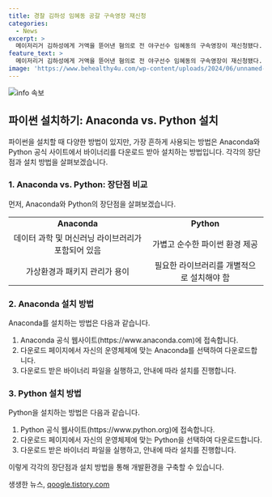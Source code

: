 ```yaml
---
title: 경찰 김하성 임혜동 공갈 구속영장 재신청
categories:
  - News
excerpt: >
  메이저리거 김하성에게 거액을 뜯어낸 혐의로 전 야구선수 임혜동의 구속영장이 재신청됐다. 임씨는 술자리에서 몸싸움 빌미로 김씨를 협박해 4억원을 받아냈다는 혐의다. 경찰은 공갈 혐의로 임씨와 공모한 혐의를 받는 에이전시 팀장 박씨에 대해서도 구속영장을 신청했다. 임씨는 이후에도 김씨에게 추가 돈을 요구했으나 거부당했다. 경찰은 추가 수사 결과 공갈을 실행에 옮긴 것으로, 임씨에게 형법상 공갈 혐의를 적용했다.
feature_text: >
  메이저리거 김하성에게 거액을 뜯어낸 혐의로 전 야구선수 임혜동의 구속영장이 재신청됐다. 임씨는 술자리에서 몸싸움 빌미로 김씨를 협박해 4억원을 받아냈다는 혐의다. 경찰은 공갈 혐의로 임씨와 공모한 혐의를 받는 에이전시 팀장 박씨에 대해서도 구속영장을 신청했다. 임씨는 이후에도 김씨에게 추가 돈을 요구했으나 거부당했다. 경찰은 추가 수사 결과 공갈을 실행에 옮긴 것으로, 임씨에게 형법상 공갈 혐의를 적용했다.
image: 'https://www.behealthy4u.com/wp-content/uploads/2024/06/unnamed-file.png'
---
```


<p><img src="https://www.behealthy4u.com/wp-content/uploads/2024/06/unnamed-file.png" alt="info 속보" /></p>

<h2 data-ke-size="size26">파이썬 설치하기: Anaconda vs. Python 설치</h2>

<p data-ke-size="size16">파이썬을 설치할 때 다양한 방법이 있지만, 가장 흔하게 사용되는 방법은 Anaconda와 Python 공식 사이트에서 바이너리를 다운로드 받아 설치하는 방법입니다. 각각의 장단점과 설치 방법을 살펴보겠습니다.</p>

<h3>1. Anaconda vs. Python: 장단점 비교</h3>

<p data-ke-size="size16">먼저, Anaconda와 Python의 장단점을 살펴보겠습니다.</p>

<table>
  <tr>
    <td style="text-align: center; height: 17px;"><b>Anaconda</b></td>
    <td style="text-align: center; height: 17px;"><b>Python</b></td>
  </tr>
  <tr>
    <td style="text-align: center; height: 17px;">데이터 과학 및 머신러닝 라이브러리가 포함되어 있음</td>
    <td style="text-align: center; height: 17px;">가볍고 순수한 파이썬 환경 제공</td>
  </tr>
  <tr>
    <td style="text-align: center; height: 17px;">가상환경과 패키지 관리가 용이</td>
    <td style="text-align: center; height: 17px;">필요한 라이브러리를 개별적으로 설치해야 함</td>
  </tr>
</table>

<h3>2. Anaconda 설치 방법</h3>

<p data-ke-size="size16">Anaconda를 설치하는 방법은 다음과 같습니다.</p>

<ol>
  <li>Anaconda 공식 웹사이트(https://www.anaconda.com)에 접속합니다.</li>
  <li>다운로드 페이지에서 자신의 운영체제에 맞는 Anaconda를 선택하여 다운로드합니다.</li>
  <li>다운로드 받은 바이너리 파일을 실행하고, 안내에 따라 설치를 진행합니다.</li>
</ol>

<h3>3. Python 설치 방법</h3>

<p data-ke-size="size16">Python을 설치하는 방법은 다음과 같습니다.</p>

<ol>
  <li>Python 공식 웹사이트(https://www.python.org)에 접속합니다.</li>
  <li>다운로드 페이지에서 자신의 운영체제에 맞는 Python을 선택하여 다운로드합니다.</li>
  <li>다운로드 받은 바이너리 파일을 실행하고, 안내에 따라 설치를 진행합니다.</li>
</ol>

<p data-ke-size="size16">이렇게 각각의 장단점과 설치 방법을 통해 개발환경을 구축할 수 있습니다.</p>
생생한 뉴스, <a href="https://qoogle.tistory.com" rel="dofollow">qoogle.tistory.com</a>


